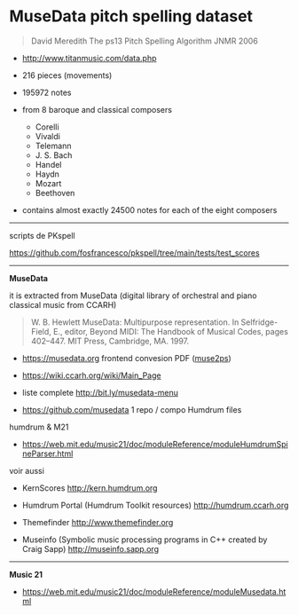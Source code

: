 # MuseData pitch spelling dataset

> David Meredith
> The ps13 Pitch Spelling Algorithm
> JNMR 2006

- http://www.titanmusic.com/data.php

- 216 pieces (movements) 
- 195972 notes
- from 8 baroque and classical composers
	- Corelli
	- Vivaldi
	- Telemann
	- J. S. Bach
	- Handel
	- Haydn
	- Mozart
	- Beethoven
- contains almost exactly 24500 notes for each of the eight composers




---
scripts de PKspell

https://github.com/fosfrancesco/pkspell/tree/main/tests/test_scores


---
**MuseData**

it is extracted from MuseData (digital library of orchestral and piano classical music from CCARH)

> W. B. Hewlett 
> MuseData: Multipurpose representation. 
> In Selfridge-Field, E., editor, Beyond MIDI: The Handbook of Musical Codes, pages 402–447. 
> MIT Press, Cambridge, MA. 1997.

- https://musedata.org
   frontend convesion PDF ([muse2ps](https://wiki.ccarh.org/wiki/Muse2ps))

- https://wiki.ccarh.org/wiki/Main_Page

- liste complete 
  http://bit.ly/musedata-menu

- https://github.com/musedata
  1 repo / compo
  Humdrum files

humdrum & M21 
- https://web.mit.edu/music21/doc/moduleReference/moduleHumdrumSpineParser.html

voir aussi
- KernScores
  http://kern.humdrum.org

- Humdrum Portal (Humdrum Toolkit resources)
  http://humdrum.ccarh.org

- Themefinder
  http://www.themefinder.org

- Museinfo (Symbolic music processing programs in C++ created by Craig Sapp)
  http://museinfo.sapp.org



----
**Music 21**

- https://web.mit.edu/music21/doc/moduleReference/moduleMusedata.html



